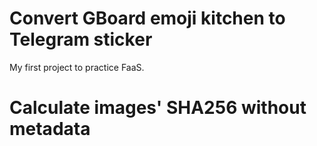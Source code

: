 # Convert GBoard emoji kitchen to Telegram sticker

My first project to practice FaaS.

# Calculate images' SHA256 without metadata